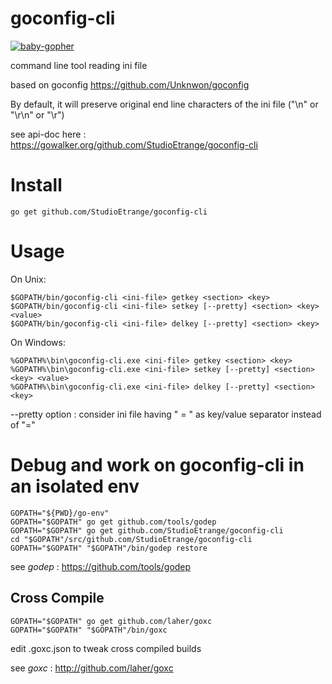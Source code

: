 # goconfig-cli

[![baby-gopher](https://raw.github.com/drnic/babygopher-site/gh-pages/images/babygopher-logo-small.png)](http://www.babygopher.org)

command line tool reading ini file

based on goconfig https://github.com/Unknwon/goconfig

By default, it will preserve original end line characters of the ini file ("\n" or "\r\n" or "\r")

see api-doc here : https://gowalker.org/github.com/StudioEtrange/goconfig-cli

# Install

	go get github.com/StudioEtrange/goconfig-cli

# Usage

On Unix:


	$GOPATH/bin/goconfig-cli <ini-file> getkey <section> <key>
	$GOPATH/bin/goconfig-cli <ini-file> setkey [--pretty] <section> <key> <value>
	$GOPATH/bin/goconfig-cli <ini-file> delkey [--pretty] <section> <key> 


On Windows:

	%GOPATH%\bin\goconfig-cli.exe <ini-file> getkey <section> <key>
	%GOPATH%\bin\goconfig-cli.exe <ini-file> setkey [--pretty] <section> <key> <value>
	%GOPATH%\bin\goconfig-cli.exe <ini-file> delkey [--pretty] <section> <key>



--pretty option : consider ini file having " = " as key/value separator instead of "="



# Debug and work on goconfig-cli in an isolated env


	GOPATH="${PWD}/go-env"
	GOPATH="$GOPATH" go get github.com/tools/godep
	GOPATH="$GOPATH" go get github.com/StudioEtrange/goconfig-cli
	cd "$GOPATH"/src/github.com/StudioEtrange/goconfig-cli
	GOPATH="$GOPATH" "$GOPATH"/bin/godep restore


see _godep_ : https://github.com/tools/godep


## Cross Compile

	GOPATH="$GOPATH" go get github.com/laher/goxc
	GOPATH="$GOPATH" "$GOPATH"/bin/goxc

edit .goxc.json to tweak cross compiled builds

see _goxc_ : http://github.com/laher/goxc

